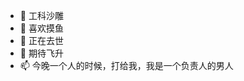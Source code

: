 - 👋 工科沙雕
- 👀 喜欢摸鱼
- 🌱 正在去世
- 💞️ 期待飞升
- 📫 今晚一个人的时候，打给我，我是一个负责人的男人

<!---
zyj-tldx/zyj-tldx is a ✨ special ✨ repository because its `README.md` (this file) appears on your GitHub profile.
You can click the Preview link to take a look at your changes.
--->
